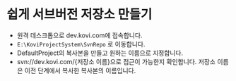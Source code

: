 # 쉽게 서브버전 저장소 만들기

- 원격 데스크톱으로 dev.kovi.com에 접속합니다.
- `E:\KoviProjectSystem\SvnRepo` 로 이동합니다.
- DefaultProject의 복사본을 만들고 원하는 이름으로 지정합니다.
- svn://dev.kovi.com/{저장소 이름}으로 접근이 가능한지 확인합니다. 저장소 이름은 이전 단계에서 복사한 복사본의 이름입니다.
